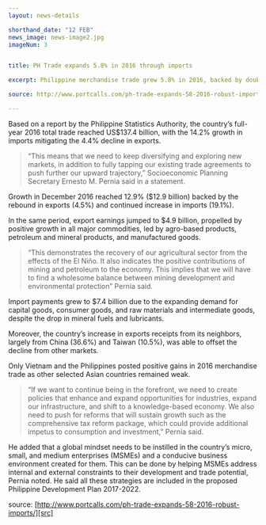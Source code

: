 ```yaml
---
layout: news-details

shorthand_date: "12 FEB"
news_image: news-image2.jpg
imageNum: 3


title: PH Trade expands 5.8% in 2016 through imports

excerpt: Philippine merchandise trade grew 5.8% in 2016, backed by double-digit growth of imports that offset export decline, according to the National Economic and Development Authority (NEDA).

source: http://www.portcalls.com/ph-trade-expands-58-2016-robust-imports/

---
```


Based on a report by the Philippine Statistics Authority, the country’s full-year 2016 total trade reached US$137.4 billion, with the 14.2% growth in imports mitigating the 4.4% decline in exports.

>“This means that we need to keep diversifying and exploring new markets, in addition to fully tapping our existing trade agreements to push further our upward trajectory,” Socioeconomic Planning Secretary Ernesto M. Pernia said in a statement.

Growth in December 2016 reached 12.9% ($12.9 billion) backed by the rebound in exports (4.5%) and continued increase in imports (19.1%).

In the same period, export earnings jumped to $4.9 billion, propelled by positive growth in all major commodities, led by agro-based products, petroleum and mineral products, and manufactured goods.

>“This demonstrates the recovery of our agricultural sector from the effects of the El Niño. It also indicates the positive contributions of mining and petroleum to the economy. This implies that we will have to find a wholesome balance between mining development and environmental protection” Pernia said.

Import payments grew to $7.4 billion due to the expanding demand for capital goods, consumer goods, and raw materials and intermediate goods, despite the drop in mineral fuels and lubricants.

Moreover, the country’s increase in exports receipts from its neighbors, largely from China (36.6%) and Taiwan (10.5%), was able to offset the decline from other markets.

Only Vietnam and the Philippines posted positive gains in 2016 merchandise trade as other selected Asian countries remained weak.

>“If we want to continue being in the forefront, we need to create policies that enhance and expand opportunities for industries, expand our infrastructure, and shift to a knowledge-based economy. We also need to push for reforms that will sustain growth such as the comprehensive tax reform package, which could provide additional impetus to consumption and investment,” Pernia said.

He added that a global mindset needs to be instilled in the country’s micro, small, and medium enterprises (MSMEs) and a conducive business environment created for them. This can be done by helping MSMEs address internal and external constraints to their development and trade potential, Pernia noted. He said all these strategies are included in the proposed Philippine Development Plan 2017-2022.

source: [http://www.portcalls.com/ph-trade-expands-58-2016-robust-imports/][src]

[src]: http://www.portcalls.com/ph-trade-expands-58-2016-robust-imports/